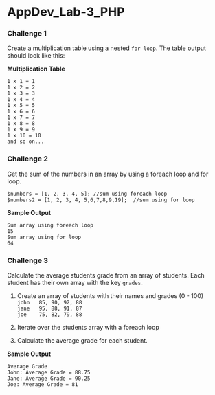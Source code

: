 # AppDev_Lab-3_PHP

### Challenge 1
Create a multiplication table using a nested `for loop`. The table output should look like this:<br>

**Multiplication Table**
```
1 x 1 = 1 
1 x 2 = 2
1 x 3 = 3
1 x 4 = 4
1 x 5 = 5
1 x 6 = 6
1 x 7 = 7
1 x 8 = 8
1 x 9 = 9
1 x 10 = 10
and so on...
```

### Challenge 2
Get the sum of the numbers in an array by using a foreach loop and for loop.

`$numbers = [1, 2, 3, 4, 5]; //sum using foreach loop`<br>
`$numbers2 = [1, 2, 3, 4, 5,6,7,8,9,19];  //sum using for loop`

**Sample Output** <br>
```
Sum array using foreach loop
15
Sum array using for loop
64
```

### Challenge 3

Calculate the average students grade from an array of students. Each student has their own array with the key `grades`. 

1. Create an array of students with their names and grades (0 - 100) <br>
        `john   85, 90, 92, 88` <br>
        `jane   95, 88, 91, 87` <br>
        `joe    75, 82, 79, 88` <br>

2. Iterate over the students array with a foreach loop
3. Calculate the average grade for each student.

**Sample Output** <br>
```
Average Grade 
John: Average Grade = 88.75 
Jane: Average Grade = 90.25 
Joe: Average Grade = 81 
